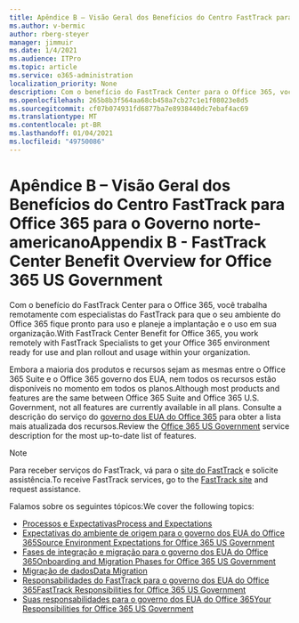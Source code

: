```yaml
---
title: Apêndice B – Visão Geral dos Benefícios do Centro FastTrack para Office 365 para o Governo norte-americano
ms.author: v-bermic
author: rberg-steyer
manager: jimmuir
ms.date: 1/4/2021
ms.audience: ITPro
ms.topic: article
ms.service: o365-administration
localization_priority: None
description: Com o benefício do FastTrack Center para o Office 365, você trabalha remotamente com especialistas do FastTrack para que o seu ambiente do Office 365 fique pronto para uso e planeje a implantação e o uso em sua organização.
ms.openlocfilehash: 265b8b3f564aa68cb458a7cb27c1e1f08023e8d5
ms.sourcegitcommit: cf07b074931fd6877ba7e8938440dc7ebaf4ac69
ms.translationtype: MT
ms.contentlocale: pt-BR
ms.lasthandoff: 01/04/2021
ms.locfileid: "49750086"
---
```

# <a name="appendix-b---fasttrack-center-benefit-overview-for-office-365-us-government"></a><span data-ttu-id="4b970-103">Apêndice B – Visão Geral dos Benefícios do Centro FastTrack para Office 365 para o Governo norte-americano</span><span class="sxs-lookup"><span data-stu-id="4b970-103">Appendix B - FastTrack Center Benefit Overview for Office 365 US Government</span></span>

<span data-ttu-id="4b970-104">Com o benefício do FastTrack Center para o Office 365, você trabalha remotamente com especialistas do FastTrack para que o seu ambiente do Office 365 fique pronto para uso e planeje a implantação e o uso em sua organização.</span><span class="sxs-lookup"><span data-stu-id="4b970-104">With FastTrack Center Benefit for Office 365, you work remotely with FastTrack Specialists to get your Office 365 environment ready for use and plan rollout and usage within your organization.</span></span> 
  
<span data-ttu-id="4b970-105">Embora a maioria dos produtos e recursos sejam as mesmas entre o Office 365 Suite e o Office 365 governo dos EUA, nem todos os recursos estão disponíveis no momento em todos os planos.</span><span class="sxs-lookup"><span data-stu-id="4b970-105">Although most products and features are the same between Office 365 Suite and Office 365 U.S. Government, not all features are currently available in all plans.</span></span> <span data-ttu-id="4b970-106">Consulte a descrição do serviço do [governo dos EUA do Office 365](https://aka.ms/aboutgovcloud) para obter a lista mais atualizada dos recursos.</span><span class="sxs-lookup"><span data-stu-id="4b970-106">Review the [Office 365 US Government](https://aka.ms/aboutgovcloud) service description for the most up-to-date list of features.</span></span>

> [!NOTE]
> <span data-ttu-id="4b970-107">Para receber serviços do FastTrack, vá para o [site do FastTrack](https://go.microsoft.com/fwlink/?linkid=780698) e solicite assistência.</span><span class="sxs-lookup"><span data-stu-id="4b970-107">To receive FastTrack services, go to the [FastTrack site](https://go.microsoft.com/fwlink/?linkid=780698) and request assistance.</span></span>  

<span data-ttu-id="4b970-108">Falamos sobre os seguintes tópicos:</span><span class="sxs-lookup"><span data-stu-id="4b970-108">We cover the following topics:</span></span>
- [<span data-ttu-id="4b970-109">Processos e Expectativas</span><span class="sxs-lookup"><span data-stu-id="4b970-109">Process and Expectations</span></span>](process-and-expectations.md) 
- [<span data-ttu-id="4b970-110">Expectativas do ambiente de origem para o governo dos EUA do Office 365</span><span class="sxs-lookup"><span data-stu-id="4b970-110">Source Environment Expectations for Office 365 US Government</span></span>](US-Gov-appendix-source-environment-expectations.md)   
- [<span data-ttu-id="4b970-111">Fases de integração e migração para o governo dos EUA do Office 365</span><span class="sxs-lookup"><span data-stu-id="4b970-111">Onboarding and Migration Phases for Office 365 US Government</span></span>](US-Gov-appendix-onboarding-and-migration.md)
- [<span data-ttu-id="4b970-112">Migração de dados</span><span class="sxs-lookup"><span data-stu-id="4b970-112">Data Migration</span></span>](data-migration.md)    
- [<span data-ttu-id="4b970-113">Responsabilidades do FastTrack para o governo dos EUA do Office 365</span><span class="sxs-lookup"><span data-stu-id="4b970-113">FastTrack Responsibilities for Office 365 US Government</span></span>](US-Gov-appendix-fasttrack-responsibilities.md)   
- [<span data-ttu-id="4b970-114">Suas responsabilidades para o governo dos EUA do Office 365</span><span class="sxs-lookup"><span data-stu-id="4b970-114">Your Responsibilities for Office 365 US Government</span></span>](US-Gov-appendix-your-responsibilities.md)    

